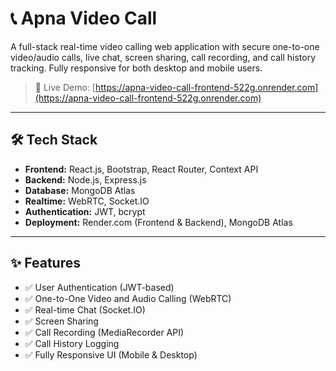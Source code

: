 # 📞 Apna Video Call

A full-stack real-time video calling web application with secure one-to-one video/audio calls, live chat, screen sharing, call recording, and call history tracking. Fully responsive for both desktop and mobile users.

> 🚀 Live Demo: [https://apna-video-call-frontend-522g.onrender.com](https://apna-video-call-frontend-522g.onrender.com)

---

## 🛠 Tech Stack

- **Frontend:** React.js, Bootstrap, React Router, Context API
- **Backend:** Node.js, Express.js
- **Database:** MongoDB Atlas
- **Realtime:** WebRTC, Socket.IO
- **Authentication:** JWT, bcrypt
- **Deployment:** Render.com (Frontend & Backend), MongoDB Atlas

---

## ✨ Features

- ✅ User Authentication (JWT-based)
- ✅ One-to-One Video and Audio Calling (WebRTC)
- ✅ Real-time Chat (Socket.IO)
- ✅ Screen Sharing
- ✅ Call Recording (MediaRecorder API)
- ✅ Call History Logging
- ✅ Fully Responsive UI (Mobile & Desktop)


